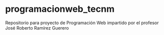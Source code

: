 # programacionweb_tecnm
Repositorio para proyecto de Programación Web impartido por el profesor José Roberto Ramírez Guerero
